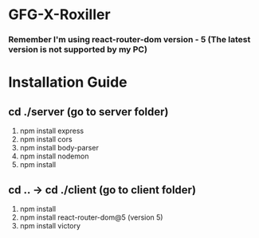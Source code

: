 # GFG-X-Roxiller

### Remember I'm using react-router-dom version - 5  (The latest version is not supported by my PC)

# Installation Guide

## cd ./server (go to server folder)

1. npm install express
2. npm install cors
3. npm install body-parser
4. npm install nodemon
5. npm install

## cd .. -> cd ./client (go to client folder)

1. npm install
2. npm install react-router-dom@5 (version 5)
3. npm install victory

